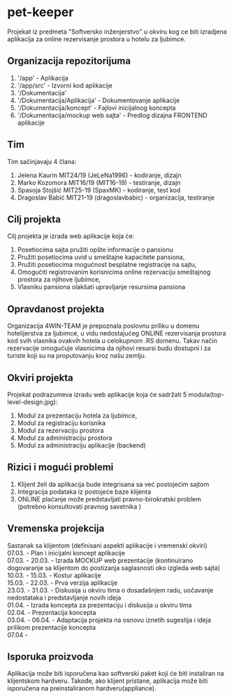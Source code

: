# pet-keeper

Projekat iz predmeta  "Softversko inženjerstvo" u okviru kog ce biti izradjena aplikacija za online
rezervisanje prostora u hotelu za ljubimce.

## Organizacija repozitorijuma

1. '/app' - Aplikacija
2. '/app/src' - Izvorni kod aplikacije
3. '/Dokumentacija'
4. '/Dokumentacija/Aplikacija' - Dokumentovanje aplikacije
5. '/Dokumentacija/koncept' - Fajlovi inicijalnog koncepta
6. '/Dokumentacija/mockup web sajta' - Predlog dizajna FRONTEND aplikacije


## Tim

Tim sačinjavaju 4 člana:

1. Jelena Kaurin MIT24/19 (JeLeNa1996) - kodiranje, dizajn
2. Marko Kozomora MIT16/19 (MIT16-19) - testiranje, dizajn
3. Spasoja Stojšić MIT25-19 (SpaxMK) - kodiranje, test kod
4. Dragoslav Babić MIT21-19 (dragoslavbabic) - organizacija, testiranje

## Cilj projekta

Cilj projekta je izrada web aplikacije koja će:

1. Posetiocima sajta pružiti opšte informacije o pansionu
2. Pružiti posetiocima uvid u smeštajne kapacitete pansiona,
3. Pružiti posetiocima mogućnost besplatne registracije na sajtu,
4. Omogućiti registrovanim korisnicima online rezervaciju smeštajnog prostora za njihove ljubimce,
5. Vlasniku pansiona olakšati upravljanje resursima pansiona

## Opravdanost projekta

Organizacija 4WIN-TEAM je prepoznala poslovnu priliku u domenu hotelijerstva za ljubimce,
u vidu nedostajućeg ONLINE rezervisanja prostora kod svih vlasnika ovakvih hotela u
celokupnom .RS domenu. Takav način rezervacije omogućuje vlasnicima da njihovi resursi budu
dostupni i za turiste koji su na proputovanju kroz našu zemlju. 

## Okviri projekta

Projekat podrazumeva izradu web aplikacije koja će sadržati 5 modula(top-level-design.jpg):

1. Modul za prezentaciju hotela za ljubimce,
2. Modul za registraciju korisnika
3. Modul za rezervaciju prostora
4. Modul za administraciju prostora
5. Modul za administraciju aplikacije (backend)

## Rizici i mogući problemi

1. Klijent želi da aplikacija bude integrisana sa već postojećim sajtom
2. Integracija podataka iz postojeće baze klijenta
3. ONLINE plaćanje može predstavljati pravno-birokratski problem (potrebno konsultovati pravnog savetnika )

## Vremenska projekcija

Sastanak sa klijentom (definisani aspekti aplikacije i vremenski okviri)  
07.03. - Plan i inicijalni koncept aplikacije  
07.03. - 20.03. - Izrada MOCKUP web prezentacije (kontinuirano dogovaranje sa klijentom do postizanja saglasnosti oko izgleda web sajta)  
10.03. - 15.03. - Kostur aplikacije  
15.03. - 22.03. - Prva verzija aplikacije  
23.03. - 31.03. - Diskusija u okviru tima o dosadašnjem radu, uočavanje nedostataka i predstavljanje novih ideja  
01.04. - Izrada koncepta za prezentaciju i diskusija u okviru tima  
02.04. - Prezentacija koncepta   
03.04. - 06.04. - Adaptacija projekta na osnovu iznetih sugestija i ideja prilikom prezentacije koncepta   
07.04 - 


## Isporuka proizvoda

Aplikacija može biti isporučena kao softverski paket koji će biti instaliran
na klijentskom hardveru. Takođe, ako klijent pristane, aplikacija može biti isporučena
na preinstaliranom hardveru(appliance).
